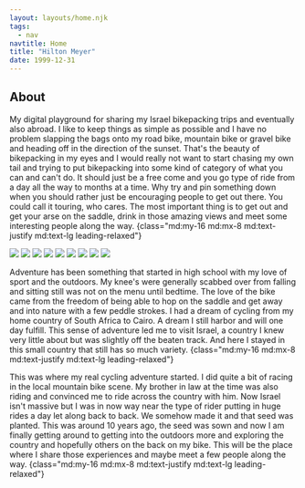 ```yaml
---
layout: layouts/home.njk
tags:
  - nav
navtitle: Home
title: "Hilton Meyer"
date: 1999-12-31
---
```

## About

<div class="h-48 bg-no-repeat bg-cover md:h-screen md:bg-fixed rounded" style="background-image: url('https://res.cloudinary.com/bikepacking/image/upload/f_auto,q_auto,c_scale,w_2048,dpr_auto/img_20171025_101547-01_bxuztf.jpg')"></div>

My digital playground for sharing my Israel bikepacking trips and eventually also abroad. I like to keep things as simple as possible and I have no problem slapping the bags onto my road bike, mountain bike or gravel bike and heading off in the direction of the sunset. That's the beauty of bikepacking in my eyes and I would really not want to start chasing my own tail and trying to put bikepacking into some kind of category of what you can and can't do. It should just be a free come and you go type of ride from a day all the way to months at a time. Why try and pin something down when you should rather just be encouraging people to get out there. You could call it touring, who cares. The most important thing is to get out and get your arse on the saddle, drink in those amazing views and meet some interesting people along the way. {class="md:my-16 md:mx-8 md:text-justify md:text-lg leading-relaxed"}

<div class="grid grid-cols-1 md:grid-cols-3 grid-flow-row-dense shadow-xl" >
<img src="https://res.cloudinary.com/bikepacking/image/upload/c_fill,g_face,h_500,w_500,x_0/v1594804276/site/20171216_082826_sej2nm.jpg">
<img class="hidden md:block" src="https://res.cloudinary.com/bikepacking/image/upload/c_fill,g_face,h_500,w_500,x_0/v1594804276/site/20171216_084030_hjikur.jpg">
<img class="hidden md:block" src="https://res.cloudinary.com/bikepacking/image/upload/c_fill,g_face,h_500,w_500,x_0/v1594804276/site/20171216_072344_ibcroi.jpg">
<img class="hidden md:block" src="https://res.cloudinary.com/bikepacking/image/upload/c_fill,g_face,h_500,w_500,x_0/v1594804276/site/20171202_093147_utfkqi.jpg">
<img class="hidden md:block" src="https://res.cloudinary.com/bikepacking/image/upload/c_fill,g_face,h_500,w_500,x_0/v1594804276/site/20171202_102234_lnpgve.jpg">
<img class="hidden md:block" src="https://res.cloudinary.com/bikepacking/image/upload/c_fill,g_face,h_500,w_500,x_0/v1594804276/site/20171217_100552_ijspc3.jpg">
<img class="hidden md:block" src="https://res.cloudinary.com/bikepacking/image/upload/c_fill,g_face,h_500,w_500,x_0/v1594804276/site/20171202_102519_kwaclw.jpg">
<img class="hidden md:block" src="https://res.cloudinary.com/bikepacking/image/upload/c_fill,h_500,w_500,x_0/v1594804276/site/20171202_153631_elasua.jpg">
<img class="hidden md:block" src="https://res.cloudinary.com/bikepacking/image/upload/c_fill,h_500,w_500,x_0/v1594804276/site/20171214_201814_fsbymp.jpg">
</div>

Adventure has been something that started in high school with my love of sport and the outdoors. My knee's were generally scabbed over from falling and sitting still was not on the menu until bedtime. The love of the bike came from the freedom of being able to hop on the saddle and get away and into nature with a few peddle strokes. I had a dream of cycling from my home country of South Africa to Cairo. A dream I still harbor and will one day fulfill. This sense of adventure led me to visit Israel, a country I knew very little about but was slightly off the beaten track. And here I stayed in this small country that still has so much variety. {class="md:my-16 md:mx-8 md:text-justify md:text-lg leading-relaxed"}

This was where my real cycling adventure started. I did quite a bit of racing in the local mountain bike scene. My brother in law at the time was also riding and convinced me to ride across the country with him. Now Israel isn't massive but I was in now way near the type of rider putting in huge rides a day let along back to back. We somehow made it and that seed was planted. This was around 10 years ago, the seed was sown and now I am finally getting around to getting into the outdoors more and exploring the country and hopefully others on the back on my bike. This will be the place where I share those experiences and maybe meet a few people along the way. {class="md:my-16 md:mx-8 md:text-justify md:text-lg leading-relaxed"}

<div class="h-48 bg-no-repeat bg-cover md:h-screen md:bg-fixed" style="background-image: url('https://res.cloudinary.com/bikepacking/image/upload/f_auto,q_auto,c_scale,w_2048,dpr_auto/site/20200612_141254_yffoxo.jpg')"></div>
<div class="hidden md:block h-48 bg-no-repeat bg-cover md:h-screen md:bg-fixed" style="background-image: url('https://res.cloudinary.com/bikepacking/image/upload/f_auto,q_auto,c_scale,w_2048,dpr_auto/site/20180209_091946_hmswiv.jpg')"></div>
<div class="hidden md:block h-48 bg-no-repeat bg-cover md:h-screen md:bg-fixed" style="background-image: url('https://res.cloudinary.com/bikepacking/image/upload/f_auto,q_auto,c_scale,w_2048,dpr_auto/site/20180210_062754-01_c39eka.jpg')"></div>



